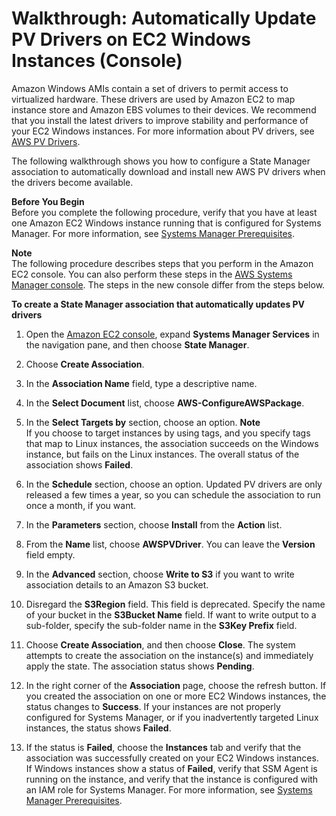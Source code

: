 # Walkthrough: Automatically Update PV Drivers on EC2 Windows Instances \(Console\)<a name="sysman-state-pvdriver"></a>

Amazon Windows AMIs contain a set of drivers to permit access to virtualized hardware\. These drivers are used by Amazon EC2 to map instance store and Amazon EBS volumes to their devices\. We recommend that you install the latest drivers to improve stability and performance of your EC2 Windows instances\. For more information about PV drivers, see [AWS PV Drivers](https://docs.aws.amazon.com/AWSEC2/latest/WindowsGuide/xen-drivers-overview.html#xen-driver-awspv)\.

The following walkthrough shows you how to configure a State Manager association to automatically download and install new AWS PV drivers when the drivers become available\.

**Before You Begin**  
Before you complete the following procedure, verify that you have at least one Amazon EC2 Windows instance running that is configured for Systems Manager\. For more information, see [Systems Manager Prerequisites](systems-manager-prereqs.md)\. 

**Note**  
The following procedure describes steps that you perform in the Amazon EC2 console\. You can also perform these steps in the [AWS Systems Manager console](https://console.aws.amazon.com/systems-manager/)\. The steps in the new console differ from the steps below\.

**To create a State Manager association that automatically updates PV drivers**

1. Open the [Amazon EC2 console](https://console.aws.amazon.com/ec2/), expand **Systems Manager Services** in the navigation pane, and then choose **State Manager**\.

1. Choose **Create Association**\.

1. In the **Association Name** field, type a descriptive name\.

1. In the **Select Document** list, choose **AWS\-ConfigureAWSPackage**\.

1. In the **Select Targets by** section, choose an option\.
**Note**  
If you choose to target instances by using tags, and you specify tags that map to Linux instances, the association succeeds on the Windows instance, but fails on the Linux instances\. The overall status of the association shows **Failed**\.

1. In the **Schedule** section, choose an option\. Updated PV drivers are only released a few times a year, so you can schedule the association to run once a month, if you want\.

1. In the **Parameters** section, choose **Install** from the **Action** list\.

1. From the **Name** list, choose **AWSPVDriver**\. You can leave the **Version** field empty\.

1. In the **Advanced** section, choose **Write to S3** if you want to write association details to an Amazon S3 bucket\.

1. Disregard the **S3Region** field\. This field is deprecated\. Specify the name of your bucket in the **S3Bucket Name** field\. If want to write output to a sub\-folder, specify the sub\-folder name in the **S3Key Prefix** field\. 

1. Choose **Create Association**, and then choose **Close**\. The system attempts to create the association on the instance\(s\) and immediately apply the state\. The association status shows **Pending**\.

1. In the right corner of the **Association** page, choose the refresh button\. If you created the association on one or more EC2 Windows instances, the status changes to **Success**\. If your instances are not properly configured for Systems Manager, or if you inadvertently targeted Linux instances, the status shows **Failed**\.

1. If the status is **Failed**, choose the **Instances** tab and verify that the association was successfully created on your EC2 Windows instances\. If Windows instances show a status of **Failed**, verify that SSM Agent is running on the instance, and verify that the instance is configured with an IAM role for Systems Manager\. For more information, see [Systems Manager Prerequisites](systems-manager-prereqs.md)\.